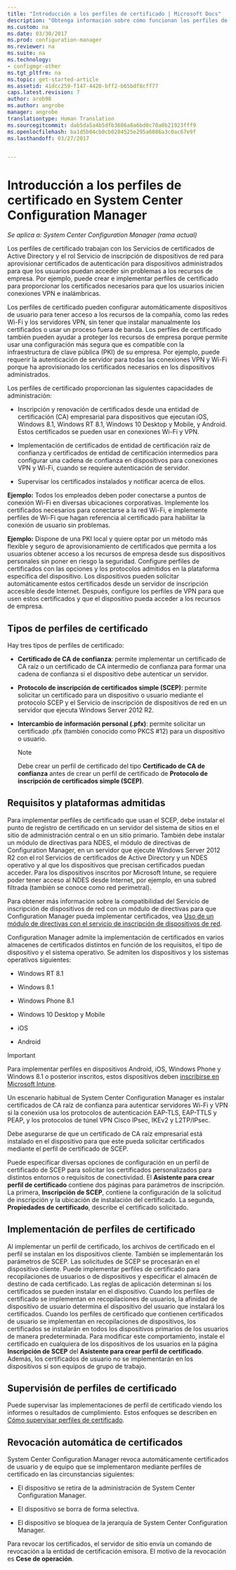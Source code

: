 ```yaml
---
title: "Introducción a los perfiles de certificado | Microsoft Docs"
description: "Obtenga información sobre cómo funcionan los perfiles de certificado en System Center Configuration Manager con Servicios de certificados de Active Directory."
ms.custom: na
ms.date: 03/30/2017
ms.prod: configuration-manager
ms.reviewer: na
ms.suite: na
ms.technology:
- configmgr-other
ms.tgt_pltfrm: na
ms.topic: get-started-article
ms.assetid: 41dcc259-f147-4420-bff2-b65bdf8cff77
caps.latest.revision: 7
author: arob98
ms.author: angrobe
manager: angrobe
translationtype: Human Translation
ms.sourcegitcommit: dab5da5a4b5dfb3606a8a6bd0c70a0b21923fff9
ms.openlocfilehash: ba1d5b04cb0cb0284525e295a6086a3c0ac67e9f
ms.lasthandoff: 03/27/2017


---
```


# <a name="introduction-to-certificate-profiles-in-system-center-configuration-manager"></a>Introducción a los perfiles de certificado en System Center Configuration Manager

*Se aplica a: System Center Configuration Manager (rama actual)*


Los perfiles de certificado trabajan con los Servicios de certificados de Active Directory y el rol Servicio de inscripción de dispositivos de red para aprovisionar certificados de autenticación para dispositivos administrados para que los usuarios puedan acceder sin problemas a los recursos de empresa. Por ejemplo, puede crear e implementar perfiles de certificado para proporcionar los certificados necesarios para que los usuarios inicien conexiones VPN e inalámbricas. 

Los perfiles de certificado pueden configurar automáticamente dispositivos de usuario para tener acceso a los recursos de la compañía, como las redes Wi-Fi y los servidores VPN, sin tener que instalar manualmente los certificados o usar un proceso fuera de banda. Los perfiles de certificado también pueden ayudar a proteger los recursos de empresa porque permite usar una configuración más segura que es compatible con la infraestructura de clave pública (PKI) de su empresa. Por ejemplo, puede requerir la autenticación de servidor para todas las conexiones VPN y Wi-Fi porque ha aprovisionado los certificados necesarios en los dispositivos administrados.   

Los perfiles de certificado proporcionan las siguientes capacidades de administración:  

-   Inscripción y renovación de certificados desde una entidad de certificación (CA) empresarial para dispositivos que ejecutan iOS, Windows 8.1, Windows RT 8.1, Windows 10 Desktop y Mobile, y Android. Estos certificados se pueden usar en conexiones Wi-Fi y VPN.  

-   Implementación de certificados de entidad de certificación raíz de confianza y certificados de entidad de certificación intermedios para configurar una cadena de confianza en dispositivos para conexiones VPN y Wi-Fi, cuando se requiere autenticación de servidor.  

-   Supervisar los certificados instalados y notificar acerca de ellos.  

**Ejemplo:** Todos los empleados deben poder conectarse a puntos de conexión Wi-Fi en diversas ubicaciones corporativas. Implemente los certificados necesarios para conectarse a la red Wi-Fi, e implemente perfiles de Wi-Fi que hagan referencia al certificado para habilitar la conexión de usuario sin problemas.  

**Ejemplo:** Dispone de una PKI local y quiere optar por un método más flexible y seguro de aprovisionamiento de certificados que permita a los usuarios obtener acceso a los recursos de empresa desde sus dispositivos personales sin poner en riesgo la seguridad. Configure perfiles de certificados con las opciones y los protocolos admitidos en la plataforma específica del dispositivo. Los dispositivos pueden solicitar automáticamente estos certificados desde un servidor de inscripción accesible desde Internet. Después, configure los perfiles de VPN para que usen estos certificados y que el dispositivo pueda acceder a los recursos de empresa.  

## <a name="types-of-certificate-profiles"></a>Tipos de perfiles de certificado  
 Hay tres tipos de perfiles de certificado:  

-   **Certificado de CA de confianza**: permite implementar un certificado de CA raíz o un certificado de CA intermedio de confianza para formar una cadena de confianza si el dispositivo debe autenticar un servidor.  

-   **Protocolo de inscripción de certificados simple (SCEP)**: permite solicitar un certificado para un dispositivo o usuario mediante el protocolo SCEP y el Servicio de inscripción de dispositivos de red en un servidor que ejecuta Windows Server 2012 R2.
-   **Intercambio de información personal (.pfx)**: permite solicitar un certificado .pfx (también conocido como PKCS #12) para un dispositivo o usuario.

    > [!NOTE]  
    >  Debe crear un perfil de certificado del tipo **Certificado de CA de confianza** antes de crear un perfil de certificado de **Protocolo de inscripción de certificados simple (SCEP)**.  

## <a name="requirements-and-supported-platforms"></a>Requisitos y plataformas admitidas  
 Para implementar perfiles de certificado que usan el SCEP, debe instalar el punto de registro de certificado en un servidor del sistema de sitios en el sitio de administración central o en un sitio primario. También debe instalar un módulo de directivas para NDES, el módulo de directivas de Configuration Manager, en un servidor que ejecute Windows Server 2012 R2 con el rol Servicios de certificados de Active Directory y un NDES operativo y al que los dispositivos que precisan certificados puedan acceder. Para los dispositivos inscritos por Microsoft Intune, se requiere poder tener acceso al NDES desde Internet, por ejemplo, en una subred filtrada (también se conoce como red perimetral).  

 Para obtener más información sobre la compatibilidad del Servicio de inscripción de dispositivos de red con un módulo de directivas para que Configuration Manager pueda implementar certificados, vea [Uso de un módulo de directivas con el servicio de inscripción de dispositivos de red](http://go.microsoft.com/fwlink/p/?LinkId=328657).  

 Configuration Manager admite la implementación de certificados en varios almacenes de certificados distintos en función de los requisitos, el tipo de dispositivo y el sistema operativo. Se admiten los dispositivos y los sistemas operativos siguientes:  

-   Windows RT 8.1  

-   Windows 8.1  

-   Windows Phone 8.1  

-   Windows 10 Desktop y Mobile  

-   iOS  

-   Android  

> [!IMPORTANT]  
>  Para implementar perfiles en dispositivos Android, iOS, Windows Phone y Windows 8.1 o posterior inscritos, estos dispositivos deben [inscribirse en Microsoft Intune](https://technet.microsoft.com/en-us/library/dn646962.aspx).   

Un escenario habitual de System Center Configuration Manager es instalar certificados de CA raíz de confianza para autenticar servidores Wi-Fi y VPN si la conexión usa los protocolos de autenticación EAP-TLS, EAP-TTLS y PEAP, y los protocolos de túnel VPN Cisco IPsec, IKEv2 y L2TP/IPsec.  

Debe asegurarse de que un certificado de CA raíz empresarial está instalado en el dispositivo para que este pueda solicitar certificados mediante el perfil de certificado de SCEP.  

Puede especificar diversas opciones de configuración en un perfil de certificado de SCEP para solicitar los certificados personalizados para distintos entornos o requisitos de conectividad. El **Asistente para crear perfil de certificado** contiene dos páginas para parámetros de inscripción. La primera, **Inscripción de SCEP**, contiene la configuración de la solicitud de inscripción y la ubicación de instalación del certificado. La segunda, **Propiedades de certificado**, describe el certificado solicitado.  

## <a name="deploying-certificate-profiles"></a>Implementación de perfiles de certificado  
 Al implementar un perfil de certificado, los archivos de certificado en el perfil se instalan en los dispositivos cliente. También se implementarán los parámetros de SCEP. Las solicitudes de SCEP se procesarán en el dispositivo cliente. Puede implementar perfiles de certificado para recopilaciones de usuarios o de dispositivos y especificar el almacén de destino de cada certificado. Las reglas de aplicación determinan si los certificados se pueden instalar en el dispositivo. Cuando los perfiles de certificado se implementan en recopilaciones de usuarios, la afinidad de dispositivo de usuario determina el dispositivo del usuario que instalará los certificados. Cuando los perfiles de certificado que contienen certificados de usuario se implementan en recopilaciones de dispositivos, los certificados se instalarán en todos los dispositivos primarios de los usuarios de manera predeterminada. Para modificar este comportamiento, instale el certificado en cualquiera de los dispositivos de los usuarios en la página **Inscripción de SCEP** del **Asistente para crear perfil de certificado**. Además, los certificados de usuario no se implementarán en los dispositivos si son equipos de grupo de trabajo.  

## <a name="monitoring-certificate-profiles"></a>Supervisión de perfiles de certificado  

Puede supervisar las implementaciones de perfil de certificado viendo los informes o resultados de cumplimiento. Estos enfoques se describen en [Cómo supervisar perfiles de certificado](/sccm/protect/deploy-use/monitor-certificate-profiles).


## <a name="automatic-revocation-of-certificates"></a>Revocación automática de certificados  
 System Center Configuration Manager revoca automáticamente certificados de usuario y de equipo que se implementaron mediante perfiles de certificado en las circunstancias siguientes:  

-   El dispositivo se retira de la administración de System Center Configuration Manager.  

-   El dispositivo se borra de forma selectiva.  

-   El dispositivo se bloquea de la jerarquía de System Center Configuration Manager.  

 Para revocar los certificados, el servidor de sitio envía un comando de revocación a la entidad de certificación emisora. El motivo de la revocación es **Cese de operación**.  
